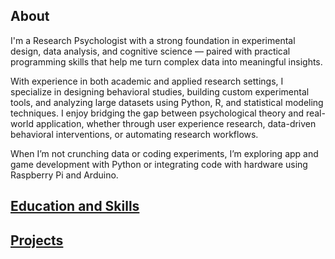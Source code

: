 ## About
I'm a Research Psychologist with a strong foundation in experimental design, data analysis, and cognitive science — paired with practical programming skills that help me turn complex data into meaningful insights.

With experience in both academic and applied research settings, I specialize in designing behavioral studies, building custom experimental tools, and analyzing large datasets using Python, R, and statistical modeling techniques. I enjoy bridging the gap between psychological theory and real-world application, whether through user experience research, data-driven behavioral interventions, or automating research workflows.

When I’m not crunching data or coding experiments, I’m exploring app and game development with Python or integrating code with hardware using Raspberry Pi and Arduino.


## [Education and Skills](./EducationSkills.md)

## [Projects](./Projects.md)
